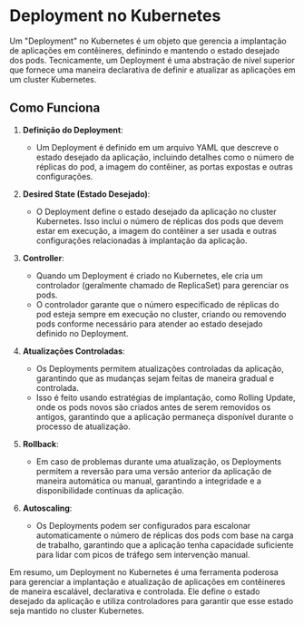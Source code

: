 # Deployment no Kubernetes

Um "Deployment" no Kubernetes é um objeto que gerencia a implantação de aplicações em contêineres, definindo e mantendo o estado desejado dos pods. Tecnicamente, um Deployment é uma abstração de nível superior que fornece uma maneira declarativa de definir e atualizar as aplicações em um cluster Kubernetes.

## Como Funciona

1. **Definição do Deployment**:
   - Um Deployment é definido em um arquivo YAML que descreve o estado desejado da aplicação, incluindo detalhes como o número de réplicas do pod, a imagem do contêiner, as portas expostas e outras configurações.

2. **Desired State (Estado Desejado)**:
   - O Deployment define o estado desejado da aplicação no cluster Kubernetes. Isso inclui o número de réplicas dos pods que devem estar em execução, a imagem do contêiner a ser usada e outras configurações relacionadas à implantação da aplicação.

3. **Controller**:
   - Quando um Deployment é criado no Kubernetes, ele cria um controlador (geralmente chamado de ReplicaSet) para gerenciar os pods.
   - O controlador garante que o número especificado de réplicas do pod esteja sempre em execução no cluster, criando ou removendo pods conforme necessário para atender ao estado desejado definido no Deployment.

4. **Atualizações Controladas**:
   - Os Deployments permitem atualizações controladas da aplicação, garantindo que as mudanças sejam feitas de maneira gradual e controlada.
   - Isso é feito usando estratégias de implantação, como Rolling Update, onde os pods novos são criados antes de serem removidos os antigos, garantindo que a aplicação permaneça disponível durante o processo de atualização.

5. **Rollback**:
   - Em caso de problemas durante uma atualização, os Deployments permitem a reversão para uma versão anterior da aplicação de maneira automática ou manual, garantindo a integridade e a disponibilidade contínuas da aplicação.

6. **Autoscaling**:
   - Os Deployments podem ser configurados para escalonar automaticamente o número de réplicas dos pods com base na carga de trabalho, garantindo que a aplicação tenha capacidade suficiente para lidar com picos de tráfego sem intervenção manual.

Em resumo, um Deployment no Kubernetes é uma ferramenta poderosa para gerenciar a implantação e atualização de aplicações em contêineres de maneira escalável, declarativa e controlada. Ele define o estado desejado da aplicação e utiliza controladores para garantir que esse estado seja mantido no cluster Kubernetes.
